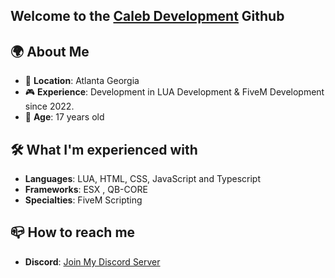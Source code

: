 ## Welcome to the [Caleb Development](https://discord.gg/calebdev) Github

## :earth_africa: About Me

- :round_pushpin: **Location**: Atlanta Georgia 
- :video_game: **Experience**: Development in LUA Development & FiveM Development since 2022.
- :handshake: **Age**: 17 years old

## 🛠️ What I'm experienced with
- **Languages**: LUA, HTML, CSS, JavaScript and Typescript
- **Frameworks**: ESX , QB-CORE
- **Specialties**: FiveM Scripting

## :mailbox_closed: How to reach me
- **Discord**: [Join My Discord Server](https://discord.gg/da1caleb)
